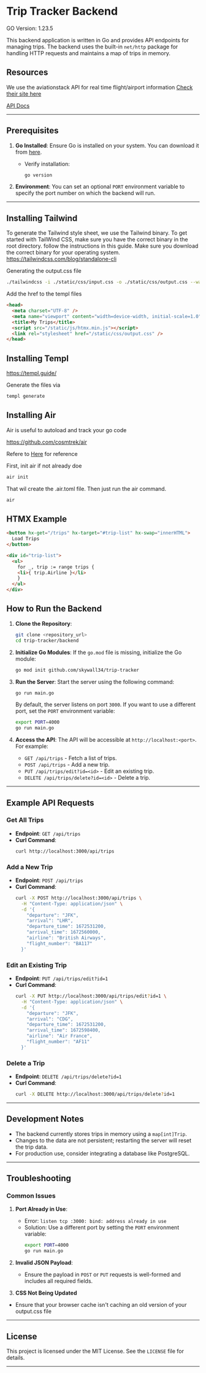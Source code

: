 # Trip Tracker Backend

GO Version: 1.23.5

This backend application is written in Go and provides API endpoints for managing trips. The backend uses the built-in `net/http` package for handling HTTP requests and maintains a map of trips in memory.

## Resources

We use the aviationstack API for real time flight/airport information [Check their site here](https://aviationstack.com)

[API Docs](https://aviationstack.com/documentation)

---

## Prerequisites

1. **Go Installed**: Ensure Go is installed on your system. You can download it from [here](https://golang.org/dl/).

   - Verify installation:
     ```bash
     go version
     ```

2. **Environment**: You can set an optional `PORT` environment variable to specify the port number on which the backend will run.

---

## Installing Tailwind

To generate the Tailwind style sheet, we use the Tailwind binary. To get started with TailWind CSS, make sure you have the correct binary in the root directory. follow the instructions in this guide. Make sure you download the correct binary for your operating system. https://tailwindcss.com/blog/standalone-cli

Generating the output.css file

```bash
./tailwindcss -i ./static/css/input.css -o ./static/css/output.css --watch
```

Add the href to the templ files

```html
<head>
  <meta charset="UTF-8" />
  <meta name="viewport" content="width=device-width, initial-scale=1.0" />
  <title>My Trips</title>
  <script src="/static/js/htmx.min.js"></script>
  <link rel="stylesheet" href="/static/css/output.css" />
</head>
```

## Installing Templ

https://templ.guide/

Generate the files via

```bash
templ generate
```

## Installing Air

Air is useful to autoload and track your go code

https://github.com/cosmtrek/air

Refere to [Here](https://github.com/air-verse/air) for reference

First, init air if not already doe

```bash
air init
```

That wil create the .air.toml file. Then just run the air command.

```bash
air
```

## HTMX Example

```html
<button hx-get="/trips" hx-target="#trip-list" hx-swap="innerHTML">
  Load Trips
</button>

<div id="trip-list">
  <ul>
    for _, trip := range trips {
    <li>{ trip.Airline }</li>
    }
  </ul>
</div>
```

## How to Run the Backend

1. **Clone the Repository**:

   ```bash
   git clone <repository_url>
   cd trip-tracker/backend
   ```

2. **Initialize Go Modules**:
   If the `go.mod` file is missing, initialize the Go module:

   ```bash
   go mod init github.com/skywall34/trip-tracker
   ```

3. **Run the Server**:
   Start the server using the following command:

   ```bash
   go run main.go
   ```

   By default, the server listens on port `3000`. If you want to use a different port, set the `PORT` environment variable:

   ```bash
   export PORT=4000
   go run main.go
   ```

4. **Access the API**:
   The API will be accessible at `http://localhost:<port>`. For example:
   - `GET /api/trips` - Fetch a list of trips.
   - `POST /api/trips` - Add a new trip.
   - `PUT /api/trips/edit?id=<id>` - Edit an existing trip.
   - `DELETE /api/trips/delete?id=<id>` - Delete a trip.

---

## Example API Requests

### Get All Trips

- **Endpoint**: `GET /api/trips`
- **Curl Command**:
  ```bash
  curl http://localhost:3000/api/trips
  ```

### Add a New Trip

- **Endpoint**: `POST /api/trips`
- **Curl Command**:
  ```bash
  curl -X POST http://localhost:3000/api/trips \
    -H "Content-Type: application/json" \
    -d '{
      "departure": "JFK",
      "arrival": "LHR",
      "departure_time": 1672531200,
      "arrival_time": 1672560000,
      "airline": "British Airways",
      "flight_number": "BA117"
    }'
  ```

### Edit an Existing Trip

- **Endpoint**: `PUT /api/trips/edit?id=1`
- **Curl Command**:
  ```bash
  curl -X PUT http://localhost:3000/api/trips/edit?id=1 \
    -H "Content-Type: application/json" \
    -d '{
      "departure": "JFK",
      "arrival": "CDG",
      "departure_time": 1672531200,
      "arrival_time": 1672598400,
      "airline": "Air France",
      "flight_number": "AF11"
    }'
  ```

### Delete a Trip

- **Endpoint**: `DELETE /api/trips/delete?id=1`
- **Curl Command**:
  ```bash
  curl -X DELETE http://localhost:3000/api/trips/delete?id=1
  ```

---

## Development Notes

- The backend currently stores trips in memory using a `map[int]Trip`.
- Changes to the data are not persistent; restarting the server will reset the trip data.
- For production use, consider integrating a database like PostgreSQL.

---

## Troubleshooting

### Common Issues

1. **Port Already in Use**:

   - Error: `listen tcp :3000: bind: address already in use`
   - Solution: Use a different port by setting the `PORT` environment variable:
     ```bash
     export PORT=4000
     go run main.go
     ```

2. **Invalid JSON Payload**:

   - Ensure the payload in `POST` or `PUT` requests is well-formed and includes all required fields.

3. **CSS Not Being Updated**

- Ensure that your browser cache isn't caching an old version of your output.css file

---

## License

This project is licensed under the MIT License. See the `LICENSE` file for details.

---
